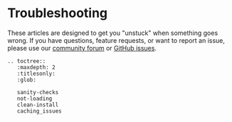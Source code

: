 # Troubleshooting

These articles are designed to get you "unstuck" when something goes wrong. If
you have questions, feature requests, or want to report an issue, please use
our [community forum](https://discuss.streamlit.io/) or [GitHub
issues](https://github.com/streamlit/streamlit/issues).

```eval_rst
.. toctree::
   :maxdepth: 2
   :titlesonly:
   :glob:

   sanity-checks
   not-loading
   clean-install
   caching_issues
```
